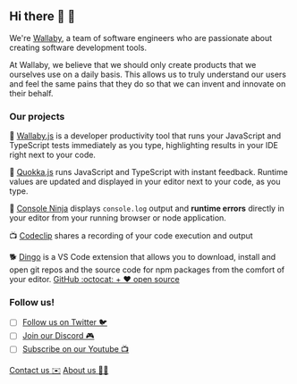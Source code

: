 ## Hi there 👋 🦘

We're [Wallaby](https://wallabyjs.com), a team of software engineers who are passionate about creating software development tools.

At Wallaby, we believe that we should only create products that we ourselves use on a daily basis. This allows us to truly understand our users and feel the same pains that they do so that we can invent and innovate on their behalf.

### Our projects
:kangaroo: [Wallaby.js](https://wallabyjs.com) is a developer productivity tool that runs your JavaScript and TypeScript tests immediately as you type, highlighting results in your IDE right next to your code.

:hamster: [Quokka.js](https://quokkajs.com) runs JavaScript and TypeScript with instant feedback. Runtime values are updated and displayed in your editor next to your code, as you type.

:ninja: [Console Ninja](https://console-ninja.com) displays `console.log` output and **runtime errors** directly in your editor from your running browser or node application. 
 
:tv: [Codeclip](https://codeclip.io) shares a recording of your code execution and output

:dog2: [Dingo](https://wallabyjs.com/dingo) is a VS Code extension that allows you to download, install and open git repos and the source code for npm packages from the comfort of your editor.
[GitHub :octocat: + ❤️ open source](https://github.com/wallabyjs/dingo)

### Follow us!
- [ ] [Follow us on Twitter 🐦](https://twitter.com/wallabyjs)
- [ ] [Join our Discord 🎮](https://discord.gg/5ga2MDW)
- [ ] [Subscribe on our Youtube 📺](https://www.youtube.com/@WallabyTeam)

[Contact us ✉️](https://wallabyjs.com/contact/?utm_source=githuborgprofile)
[About us 👩‍💻](https://wallabyjs.com/about/?utm_source=githuborgprofile)
